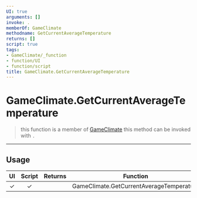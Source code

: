 ```yaml
---
UI: true
arguments: []
invoke: .
memberOf: GameClimate
methodname: GetCurrentAverageTemperature
returns: []
script: true
tags:
- GameClimate/_function
- function/UI
- function/script
title: GameClimate.GetCurrentAverageTemperature
---
```

# GameClimate.GetCurrentAverageTemperature
> this function is a member of [GameClimate](civ-6/lua/GameClimate.md)
> this method can be invoked with `.`
-----
## Usage
|  UI | Script | Returns | Function | Arguments |
|:---:|:------:|-------:|:--------:|:---------|
|✓|✓||GameClimate.GetCurrentAverageTemperature||
